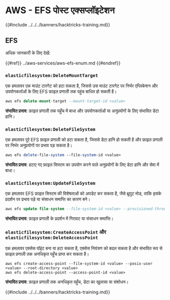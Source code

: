 # AWS - EFS पोस्ट एक्सप्लॉइटेशन

{{#include ../../../banners/hacktricks-training.md}}

## EFS

अधिक जानकारी के लिए देखें:

{{#ref}}
../aws-services/aws-efs-enum.md
{{#endref}}

### `elasticfilesystem:DeleteMountTarget`

एक हमलावर एक माउंट टारगेट को हटा सकता है, जिससे उस माउंट टारगेट पर निर्भर एप्लिकेशन और उपयोगकर्ताओं के लिए EFS फ़ाइल प्रणाली तक पहुंच बाधित हो सकती है।
```sql
aws efs delete-mount-target --mount-target-id <value>
```
**संभावित प्रभाव**: फ़ाइल प्रणाली तक पहुँच में बाधा और उपयोगकर्ताओं या अनुप्रयोगों के लिए संभावित डेटा हानि।

### `elasticfilesystem:DeleteFileSystem`

एक हमलावर पूरे EFS फ़ाइल प्रणाली को हटा सकता है, जिससे डेटा हानि हो सकती है और फ़ाइल प्रणाली पर निर्भर अनुप्रयोगों पर प्रभाव पड़ सकता है।
```perl
aws efs delete-file-system --file-system-id <value>
```
**संभावित प्रभाव**: हटाए गए फ़ाइल सिस्टम का उपयोग करने वाले अनुप्रयोगों के लिए डेटा हानि और सेवा में बाधा।

### `elasticfilesystem:UpdateFileSystem`

एक हमलावर EFS फ़ाइल सिस्टम की विशेषताओं को अपडेट कर सकता है, जैसे थ्रूपुट मोड, ताकि इसके प्रदर्शन पर प्रभाव पड़े या संसाधन समाप्ति का कारण बने।
```sql
aws efs update-file-system --file-system-id <value> --provisioned-throughput-in-mibps <value>
```
**संभावित प्रभाव**: फ़ाइल प्रणाली के प्रदर्शन में गिरावट या संसाधन समाप्ति।

### `elasticfilesystem:CreateAccessPoint` और `elasticfilesystem:DeleteAccessPoint`

एक हमलावर एक्सेस पॉइंट बना या हटा सकता है, एक्सेस नियंत्रण को बदल सकता है और संभावित रूप से फ़ाइल प्रणाली तक अनधिकृत पहुँच प्राप्त कर सकता है।
```arduino
aws efs create-access-point --file-system-id <value> --posix-user <value> --root-directory <value>
aws efs delete-access-point --access-point-id <value>
```
**संभावित प्रभाव**: फ़ाइल प्रणाली तक अनधिकृत पहुँच, डेटा का खुलासा या संशोधन। 

{{#include ../../../banners/hacktricks-training.md}}
